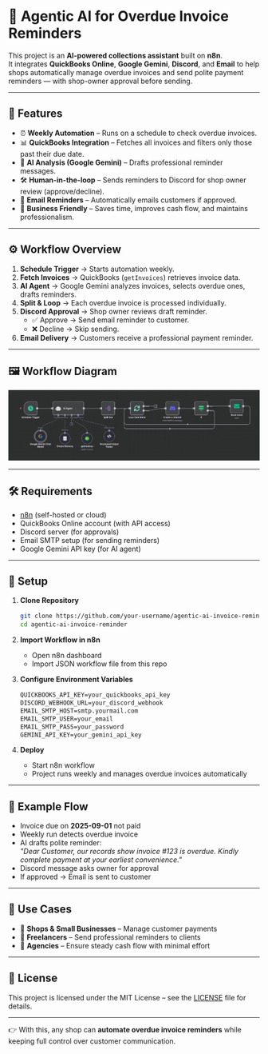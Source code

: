 # 🧾 Agentic AI for Overdue Invoice Reminders  

This project is an **AI-powered collections assistant** built on **n8n**.  
It integrates **QuickBooks Online**, **Google Gemini**, **Discord**, and **Email** to help shops automatically manage overdue invoices and send polite payment reminders — with shop-owner approval before sending.  

---

## 🚀 Features  
- ⏰ **Weekly Automation** – Runs on a schedule to check overdue invoices.  
- 📊 **QuickBooks Integration** – Fetches all invoices and filters only those past their due date.  
- 🤖 **AI Analysis (Google Gemini)** – Drafts professional reminder messages.  
- 🛠 **Human-in-the-loop** – Sends reminders to Discord for shop owner review (approve/decline).  
- 📧 **Email Reminders** – Automatically emails customers if approved.  
- 💼 **Business Friendly** – Saves time, improves cash flow, and maintains professionalism.  

---

## ⚙️ Workflow Overview  

1. **Schedule Trigger** → Starts automation weekly.  
2. **Fetch Invoices** → QuickBooks (`getInvoices`) retrieves invoice data.  
3. **AI Agent** → Google Gemini analyzes invoices, selects overdue ones, drafts reminders.  
4. **Split & Loop** → Each overdue invoice is processed individually.  
5. **Discord Approval** → Shop owner reviews draft reminder.  
   - ✅ Approve → Send email reminder to customer.  
   - ❌ Decline → Skip sending.  
6. **Email Delivery** → Customers receive a professional payment reminder.  

---

## 🖼 Workflow Diagram  
![Workflow](./workflow.png)  

---

## 🛠 Requirements  

- [n8n](https://n8n.io/) (self-hosted or cloud)  
- QuickBooks Online account (with API access)  
- Discord server (for approvals)  
- Email SMTP setup (for sending reminders)  
- Google Gemini API key (for AI agent)  

---

## 🔑 Setup  

1. **Clone Repository**  
   ```bash
   git clone https://github.com/your-username/agentic-ai-invoice-reminder.git
   cd agentic-ai-invoice-reminder
   ```  

2. **Import Workflow in n8n**  
   - Open n8n dashboard  
   - Import JSON workflow file from this repo  

3. **Configure Environment Variables**  
   ```env
   QUICKBOOKS_API_KEY=your_quickbooks_api_key
   DISCORD_WEBHOOK_URL=your_discord_webhook
   EMAIL_SMTP_HOST=smtp.yourmail.com
   EMAIL_SMTP_USER=your_email
   EMAIL_SMTP_PASS=your_password
   GEMINI_API_KEY=your_gemini_api_key
   ```  

4. **Deploy**  
   - Start n8n workflow  
   - Project runs weekly and manages overdue invoices automatically  

---

## 📧 Example Flow  

- Invoice due on **2025-09-01** not paid  
- Weekly run detects overdue invoice  
- AI drafts polite reminder:  
  *"Dear Customer, our records show invoice #123 is overdue. Kindly complete payment at your earliest convenience."*  
- Discord message asks owner for approval  
- If approved → Email is sent to customer  

---

## 📌 Use Cases  

- 🏪 **Shops & Small Businesses** – Manage customer payments  
- 📑 **Freelancers** – Send professional reminders to clients  
- 🏦 **Agencies** – Ensure steady cash flow with minimal effort  

---

## 📜 License  

This project is licensed under the MIT License – see the [LICENSE](LICENSE) file for details.  

---

👉 With this, any shop can **automate overdue invoice reminders** while keeping full control over customer communication.  
